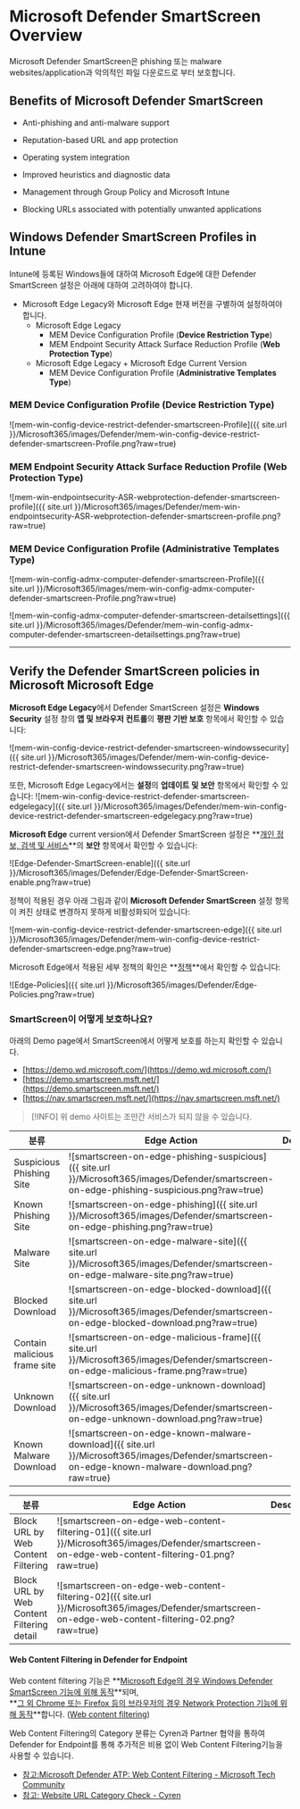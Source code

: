 ﻿
# Microsoft Defender SmartScreen Overview

Microsoft Defender SmartScreen은 phishing 또는 malware websites/application과 악의적인 파일 다운로드로 부터 보호합니다.

## Benefits of Microsoft Defender SmartScreen

- Anti-phishing and anti-malware support

- Reputation-based URL and app protection

- Operating system integration

- Improved heuristics and diagnostic data

- Management through Group Policy and Microsoft Intune

- Blocking URLs associated with potentially unwanted applications

## Windows Defender SmartScreen Profiles in Intune

Intune에 등록된 Windows들에 대하여 Microsoft Edge에 대한 Defender SmartScreen 설정은 아래에 대하여 고려하여야 합니다.

- Microsoft Edge Legacy와 Microsoft Edge 현재 버전을 구별하여 설정하여야 합니다.
    - Microsoft Edge Legacy
        - MEM Device Configuration Profile (**Device Restriction Type**)
        - MEM Endpoint Security Attack Surface Reduction Profile (**Web Protection Type**)
    - Microsoft Edge Legacy + Microsoft Edge Current Version
        - MEM Device Configuration Profile (**Administrative Templates Type**)

### MEM Device Configuration Profile (**Device Restriction Type**)

![mem-win-config-device-restrict-defender-smartscreen-Profile]({{ site.url }}/Microsoft365/images/Defender/mem-win-config-device-restrict-defender-smartscreen-Profile.png?raw=true)


### MEM Endpoint Security Attack Surface Reduction Profile (**Web Protection Type**)

![mem-win-endpointsecurity-ASR-webprotection-defender-smartscreen-profile]({{ site.url }}/Microsoft365/images/Defender/mem-win-endpointsecurity-ASR-webprotection-defender-smartscreen-profile.png?raw=true)


### MEM Device Configuration Profile (**Administrative Templates Type**)

![mem-win-config-admx-computer-defender-smartscreen-Profile]({{ site.url }}/Microsoft365/images/mem-win-config-admx-computer-defender-smartscreen-Profile.png?raw=true)

![mem-win-config-admx-computer-defender-smartscreen-detailsettings]({{ site.url }}/Microsoft365/images/Defender/mem-win-config-admx-computer-defender-smartscreen-detailsettings.png?raw=true)

---

## Verify the Defender SmartScreen policies in Microsoft Microsoft Edge

**Microsoft Edge Legacy**에서 Defender SmartScreen 설정은 **Windows Security** 설정 창의 **앱 및 브라우저 컨트롤**의 **평판 기반 보호** 항목에서 확인할 수 있습니다:

![mem-win-config-device-restrict-defender-smartscreen-windowssecurity]({{ site.url }}/Microsoft365/images/Defender/mem-win-config-device-restrict-defender-smartscreen-windowssecurity.png?raw=true)

또한, Microsoft Edge Legacy에서는 **설정**의 **업데이트 및 보안** 항목에서 확인할 수 있습니다:
![mem-win-config-device-restrict-defender-smartscreen-edgelegacy]({{ site.url }}/Microsoft365/images/Defender/mem-win-config-device-restrict-defender-smartscreen-edgelegacy.png?raw=true)

**Microsoft Edge** current version에서 Defender SmartScreen 설정은 **[개인 정보, 검색 및 서비스](edge://settings/privacy)**의 **보안** 항목에서 확인할 수 있습니다:

![Edge-Defender-SmartScreen-enable]({{ site.url }}/Microsoft365/images/Defender/Edge-Defender-SmartScreen-enable.png?raw=true)

정책이 적용된 경우 아래 그림과 같이 **Microsoft Defender SmartScreen** 설정 항목이 켜진 상태로 변경하지 못하게 비활성화되어 있습니다:

![mem-win-config-device-restrict-defender-smartscreen-edge]({{ site.url }}/Microsoft365/images/Defender/mem-win-config-device-restrict-defender-smartscreen-edge.png?raw=true)

Microsoft Edge에서 적용된 세부 정책의 확인은 **[정책](edge://policy/)**에서 확인할 수 있습니다:

![Edge-Policies]({{ site.url }}/Microsoft365/images/Defender/Edge-Policies.png?raw=true)

### SmartScreen이 어떻게 보호하나요?

아래의 Demo page에서 SmartScreen에서 어떻게 보호를 하는지 확인할 수 있습니다.

- [https://demo.wd.microsoft.com/](https://demo.wd.microsoft.com/)
- [https://demo.smartscreen.msft.net/](https://demo.smartscreen.msft.net/)
- [https://nav.smartscreen.msft.net/](https://nav.smartscreen.msft.net/)

> [!INFO] 
> 위 demo 사이트는 조만간 서비스가 되지 않을 수 있습니다.

| 분류 | Edge Action | Description |
|--|--|--|
| Suspicious Phishing Site | ![smartscreen-on-edge-phishing-suspicious]({{ site.url }}/Microsoft365/images/Defender/smartscreen-on-edge-phishing-suspicious.png?raw=true) |  |
| Known Phishing Site  | ![smartscreen-on-edge-phishing]({{ site.url }}/Microsoft365/images/Defender/smartscreen-on-edge-phishing.png?raw=true) |  |
| Malware Site | ![smartscreen-on-edge-malware-site]({{ site.url }}/Microsoft365/images/Defender/smartscreen-on-edge-malware-site.png?raw=true) |  |
| Blocked Download | ![smartscreen-on-edge-blocked-download]({{ site.url }}/Microsoft365/images/Defender/smartscreen-on-edge-blocked-download.png?raw=true) |  |
| Contain malicious frame site | ![smartscreen-on-edge-malicious-frame]({{ site.url }}/Microsoft365/images/Defender/smartscreen-on-edge-malicious-frame.png?raw=true) |  |
| Unknown Download | ![smartscreen-on-edge-unknown-download]({{ site.url }}/Microsoft365/images/Defender/smartscreen-on-edge-unknown-download.png?raw=true) |  |
| Known Malware Download | ![smartscreen-on-edge-known-malware-download]({{ site.url }}/Microsoft365/images/Defender/smartscreen-on-edge-known-malware-download.png?raw=true) |  |

| 분류 | Edge Action | Description |
|--|--|--|
| Block URL by Web Content Filtering | ![smartscreen-on-edge-web-content-filtering-01]({{ site.url }}/Microsoft365/images/Defender/smartscreen-on-edge-web-content-filtering-01.png?raw=true) |  |
| Block URL by Web Content Filtering detail | ![smartscreen-on-edge-web-content-filtering-02]({{ site.url }}/Microsoft365/images/Defender/smartscreen-on-edge-web-content-filtering-02.png?raw=true) |  |

#### Web Content Filtering in Defender for Endpoint

Web content filtering 기능은 **<u>Microsoft Edge의 경우 Windows Defender SmartScreen 기능에 위해 동작</u>**되며,<br />
**<u>그 외 Chrome 또는 Firefox 등의 브라우저의 경우 Network Protection 기능에 위해 동작</u>**합니다. ([Web content filtering](https://docs.microsoft.com/en-us/microsoft-365/security/defender-endpoint/web-content-filtering?view=o365-worldwide#what-is-web-content-filtering))

Web Content Filtering의 Category 분류는 Cyren과 Partner 협약을 통하여 Defender for Endpoint를 통해 추가적은 비용 없이 Web Content Filtering기능을 사용할 수 있습니다. 

- [참고:Microsoft Defender ATP: Web Content Filtering - Microsoft Tech Community](https://techcommunity.microsoft.com/t5/core-infrastructure-and-security/microsoft-defender-atp-web-content-filtering/ba-p/1550096)
- [참고: Website URL Category Check - Cyren](https://www.cyren.com/security-center/url-category-check-gate)
